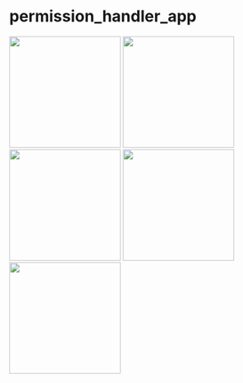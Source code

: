 # permission_handler_app


<img src="https://user-images.githubusercontent.com/118456066/212833280-b8c85adb-396a-4a38-814e-6ed3388dd2d2.jpg" width="200px">          <img src="https://user-images.githubusercontent.com/118456066/212833297-205a976c-eb6d-43b1-b7e8-eefb3f174893.jpg" width="200px">          <img src="https://user-images.githubusercontent.com/118456066/212833317-0f8ab241-9f7f-43d4-b46a-f14d8625d7f4.jpg" width="200px">          <img src="https://user-images.githubusercontent.com/118456066/212833340-1010c49a-18a2-4d3f-ae7a-528e265e6851.jpg" width="200px">          <img src="https://user-images.githubusercontent.com/118456066/212833381-9ad431a5-dfd6-45f4-911b-6298dd54abe7.jpg" width="200px">
